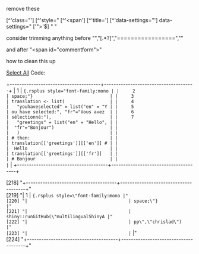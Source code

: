 remove  these

[^'class="']
[^'style="
[^'<span']
[^'title=']
[^'data-settings="']
data-settings="
['">'$]
" "

consider trimming anything before  "","[.*?]","=================","" 

and after "<span id=\"commentform\"></span>" 


how to clean this up
<div class="my_syntax_box">

<span class="my_syntax_selecall">[Select All](javascript:;) </span><span
class="my_syntax_Bar">Code:</span>
<div class="my_syntax">

+--------------------------------------+--------------------------------------+
|     1                                | ``` {.rsplus style="font-family:mono |
|     2                                | space;"}                             |
|     3                                | translation <- list(                 |
|     4                                |   "youhaveselected" = list("en" = "Y |
|     5                                | ou have selected:", "fr"="Vous avez  |
|     6                                | sélectionné:"),                      |
|     7                                |   "greetings" = list("en" = "Hello", |
|                                      |  "fr"="Bonjour")                     |
|                                      |   )                                  |
|                                      | # then:                              |
|                                      | translation[['greetings']][['en']] # |
|                                      |  Hello                               |
|                                      | translation[['greetings']][['fr']]   |
|                                      | # Bonjour                            |
|                                      | ```                                  |
+--------------------------------------+--------------------------------------+

</div>

</div>


<div class="crayon-plain-wrap">



[218] "+--------------------------------------+--------------------------------------+"                                                                                                                               
[219] "|     1                                | ``` {.rsplus style=\"font-family:mono |"                                                                                                                              
[220] "|                                      | space;\"}                             |"                                                                                                                              
[221] "|                                      | shiny::runGitHub(\"multilingualShinyA |"                                                                                                                              
[222] "|                                      | pp\",\"chrislad\")                      |"                                                                                                                            
[223] "|                                      | ```                                  |"                                                                                                                               
[224] "+--------------------------------------+--------------------------------------+"